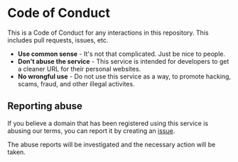 # Code of Conduct
This is a Code of Conduct for any interactions in this repository. This includes pull requests, issues, etc.

- **Use common sense** - It's not that complicated. Just be nice to people.
- **Don't abuse the service** - This service is intended for developers to get a cleaner URL for their personal websites.
- **No wrongful use** - Do not use this service as a way, to promote hacking, scams, fraud, and other illegal activites.

## Reporting abuse
If you believe a domain that has been registered using this service is abusing our terms, you can report it by creating an [issue](https://github.com/OpenSubdomains/register/issues/new/choose).

The abuse reports will be investigated and the necessary action will be taken.
